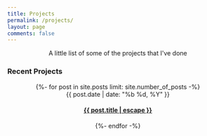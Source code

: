 ```yaml
---
title: Projects
permalink: /projects/
layout: page
comments: false
---
```


<center>A little list of some of the projects that I've done</center>


<h3 class="posts-item-note" aria-label="Recent Projects">Recent Projects</h3>
<center>
{%- for post in site.posts limit: site.number_of_posts -%}
<article class="post-item">
  <span class="post-item-date">{{ post.date | date: "%b %d, %Y" }}</span>
  <h4 class="post-item-title">
    <a href="{{ post.url }}">{{ post.title | escape }}</a>
  </h4>
</article>
{%- endfor -%}
</center>
